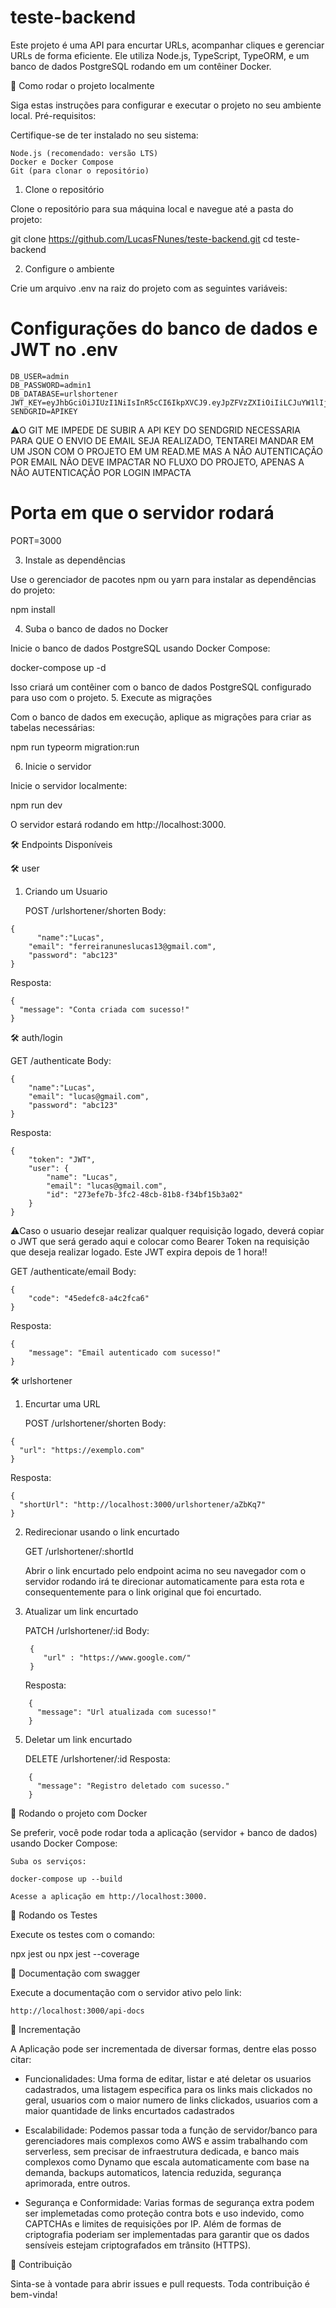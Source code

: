 # teste-backend

Este projeto é uma API para encurtar URLs, acompanhar cliques e gerenciar URLs de forma eficiente. Ele utiliza Node.js, TypeScript, TypeORM, e um banco de dados PostgreSQL rodando em um contêiner Docker.

🚀 Como rodar o projeto localmente

Siga estas instruções para configurar e executar o projeto no seu ambiente local.
Pré-requisitos:

Certifique-se de ter instalado no seu sistema:

    Node.js (recomendado: versão LTS)
    Docker e Docker Compose
    Git (para clonar o repositório)

1. Clone o repositório

Clone o repositório para sua máquina local e navegue até a pasta do projeto:

git clone https://github.com/LucasFNunes/teste-backend.git
cd teste-backend

2. Configure o ambiente

Crie um arquivo .env na raiz do projeto com as seguintes variáveis:

# Configurações do banco de dados e JWT no .env
```
DB_USER=admin
DB_PASSWORD=admin1
DB_DATABASE=urlshortener
JWT_KEY=eyJhbGciOiJIUzI1NiIsInR5cCI6IkpXVCJ9.eyJpZFVzZXIiOiIiLCJuYW1lIjoiIn0.W6aPleOqaCCDKWEVPLjB92elM5NIIXZD5GItScSdqww
SENDGRID=APIKEY
```
⚠️O GIT ME IMPEDE DE SUBIR A API KEY DO SENDGRID NECESSARIA PARA QUE O ENVIO DE EMAIL SEJA REALIZADO, TENTAREI MANDAR EM UM JSON COM O PROJETO EM UM READ.ME MAS A NÃO AUTENTICAÇÃO POR EMAIL NÃO DEVE IMPACTAR NO FLUXO DO PROJETO, APENAS A NÃO AUTENTICAÇÃO POR LOGIN IMPACTA

# Porta em que o servidor rodará
PORT=3000

3. Instale as dependências

Use o gerenciador de pacotes npm ou yarn para instalar as dependências do projeto:

npm install

4. Suba o banco de dados no Docker

Inicie o banco de dados PostgreSQL usando Docker Compose:

docker-compose up -d

Isso criará um contêiner com o banco de dados PostgreSQL configurado para uso com o projeto.
5. Execute as migrações

Com o banco de dados em execução, aplique as migrações para criar as tabelas necessárias:

npm run typeorm migration:run

6. Inicie o servidor

Inicie o servidor localmente:

npm run dev

O servidor estará rodando em http://localhost:3000.

🛠️ Endpoints Disponíveis

🛠️ user

1. Criando um Usuario

    POST /urlshortener/shorten
    Body:

```
{
	  "name":"Lucas",
	"email": "ferreiranuneslucas13@gmail.com",
	"password": "abc123"
}

```

    
Resposta:

    {
      "message": "Conta criada com sucesso!"
    }

    
🛠️  auth/login

GET /authenticate
    Body:
```
{
	"name":"Lucas",
	"email": "lucas@gmail.com",
	"password": "abc123"
}
```
Resposta:
```
{
	"token": "JWT",
	"user": {
		"name": "Lucas",
		"email": "lucas@gmail.com",
		"id": "273efe7b-3fc2-48cb-81b8-f34bf15b3a02"
	}
}
```
⚠️Caso o usuario desejar realizar qualquer requisição logado, deverá copiar o JWT que será gerado aqui e colocar como Bearer Token na requisição que deseja realizar logado. Este JWT expira depois de 1 hora!!

GET /authenticate/email
    Body:
```
{
	"code": "45edefc8-a4c2fca6"
}
```
Resposta:
```
{
	"message": "Email autenticado com sucesso!"
}
```
🛠️ urlshortener

1. Encurtar uma URL

    POST /urlshortener/shorten
    Body:
```
{
  "url": "https://exemplo.com"
}
```
Resposta:

    {
      "shortUrl": "http://localhost:3000/urlshortener/aZbKq7"
    }

2. Redirecionar usando o link encurtado

    GET /urlshortener/:shortId

    Abrir o link encurtado pelo endpoint acima no seu navegador com o servidor rodando irá te direcionar automaticamente para esta rota e consequentemente para o link original que foi encurtado.

3. Atualizar um link encurtado

    PATCH /urlshortener/:id
   Body:
   ```
    {
	   "url" : "https://www.google.com/"
    }
   ```
    Resposta:
```
    {
      "message": "Url atualizada com sucesso!"
    }
   ```
5. Deletar um link encurtado

    DELETE /urlshortener/:id
    Resposta:
```
    {
      "message": "Registro deletado com sucesso."
    }
```
🐳 Rodando o projeto com Docker

Se preferir, você pode rodar toda a aplicação (servidor + banco de dados) usando Docker Compose:

    Suba os serviços:

    docker-compose up --build

    Acesse a aplicação em http://localhost:3000.

🧪 Rodando os Testes

Execute os testes com o comando:

npx jest ou npx jest --coverage

🧪 Documentação com swagger

Execute a documentação com o servidor ativo pelo link:
```
http://localhost:3000/api-docs
```
📝 Incrementação

A Aplicação pode ser incrementada de diversar formas, dentre elas posso citar:

- Funcionalidades: Uma forma de editar, listar e até deletar os usuarios cadastrados, uma listagem especifica para os links mais clickados no geral, usuarios com o maior numero de links clickados, usuarios com a maior quantidade de links encurtados cadastrados

- Escalabilidade: Podemos passar toda a função de servidor/banco para gerenciadores mais complexos como AWS e assim trabalhando com serverless, sem precisar de infraestrutura dedicada, e banco mais complexos como Dynamo que escala automaticamente com base na demanda, backups automaticos, latencia reduzida, segurança aprimorada, entre outros.

- Segurança e Conformidade: Varias formas de segurança extra podem ser implemetadas como proteção contra bots e uso indevido, como CAPTCHAs e limites de requisições por IP. Além de formas de criptografia poderiam ser implementadas para garantir que os dados sensíveis estejam criptografados em trânsito (HTTPS).

📝 Contribuição

Sinta-se à vontade para abrir issues e pull requests. Toda contribuição é bem-vinda!
